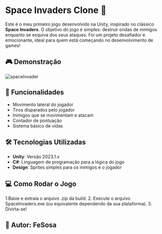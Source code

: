 # Space Invaders Clone 🚀

Este é o meu primeiro jogo desenvolvido na Unity, inspirado no clássico **Space Invaders**. O objetivo do jogo é simples: destruir ondas de inimigos enquanto se esquiva dos seus ataques. Foi um projeto desafiador e emocionante, ideal para quem está começando no desenvolvimento de games!

## 🎮 Demonstração

![spaceInvader](https://github.com/user-attachments/assets/79aa9b88-66af-44a6-b2aa-9625506eee52)


## 🚀 Funcionalidades

- Movimento lateral do jogador
- Tiros disparados pelo jogador
- Inimigos que se movimentam e atacam
- Contador de pontuação
- Sistema básico de vidas

## 🛠️ Tecnologias Utilizadas

- **Unity**: Versão 2023.1.x
- **C#**: Linguagem de programação para a lógica do jogo
- **Design**: Sprites simples para os inimigos e o jogador

## 💻 Como Rodar o Jogo
1.Baixe e extraia o arquivo .zip da build.
2. Execute o arquivo SpaceInvaders.exe (ou equivalente dependendo da sua plataforma).
3. Divirta-se!

## 👾 Autor: FeSosa
